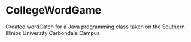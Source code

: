# CollegeWordGame
Created wordCatch for a Java programming class taken on the Southern Illinios University Carbondale Campus
